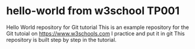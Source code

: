 # hello-world from w3school TP001
Hello World repository for Git tutorial
This is an example repository for the Git tutoial on https://www.w3schools.com
I practice and put it in git
This repository is built step by step in the tutorial.
